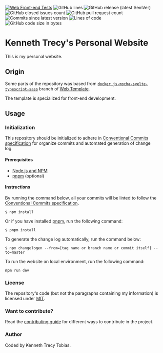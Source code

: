 [![Web Front-end Tests](https://img.shields.io/github/actions/workflow/status/KennethTrecy/kennethtrecy.pages.dev/front-end.yml?style=for-the-badge)](https://github.com/KennethTrecy/kennethtrecy.pages.dev/actions/workflows/front-end.yml)
![GitHub lines](https://img.shields.io/github/license/KennethTrecy/kennethtrecy.pages.dev?style=for-the-badge)
![GitHub release (latest SemVer)](https://img.shields.io/github/v/release/KennethTrecy/kennethtrecy.pages.dev?style=for-the-badge&display_name=tag&sort=semver)
![GitHub closed issues count](https://img.shields.io/github/issues-closed/KennethTrecy/kennethtrecy.pages.dev?style=for-the-badge)
![GitHub pull request count](https://img.shields.io/github/issues-pr-closed/KennethTrecy/kennethtrecy.pages.dev?style=for-the-badge)
![Commits since latest version](https://img.shields.io/github/commits-since/KennethTrecy/kennethtrecy.pages.dev/latest?style=for-the-badge)
![Lines of code](https://img.shields.io/tokei/lines/github/KennethTrecy/kennethtrecy.pages.dev?style=for-the-badge)
![GitHub code size in bytes](https://img.shields.io/github/repo-size/KennethTrecy/kennethtrecy.pages.dev?style=for-the-badge)

# Kenneth Trecy's Personal Website
This is my personal website.

## Origin
Some parts of the repository was based from [`docker_js-mocha-svelte-typescript-sass`] branch of
[Web Template].

The template is specialized for front-end development.

## Usage

### Initialization
This repository should be initialized to adhere in [Conventional Commits specification] for organize
commits and automated generation of change log.

#### Prerequisites
- [Node.js and NPM]
- [pnpm] (optional)

#### Instructions
By running the command below, all your commits will be linted to follow the [Conventional Commits
specification].
```
$ npm install
```

Or if you have installed [pnpm], run the following command:
```
$ pnpm install
```

To generate the change log automatically, run the command below:
```
$ npx changelogen --from=[tag name or branch name or commit itself] --to=master
```

To run the website on local environment, run the following command:
```
npm run dev
```

### License
The repository's code (but not the paragraphs containing my information) is licensed under [MIT].

### Want to contribute?
Read the [contributing guide] for different ways to contribute in the project.

### Author
Coded by Kenneth Trecy Tobias.

[`docker_js-mocha-svelte-typescript-sass`]: https://github.com/KennethTrecy/web_template/tree/docker_js-mocha-svelte-typescript-sass
[Web Template]: https://github.com/KennethTrecy/web_template/
[MIT]: https://github.com/KennethTrecy/web_template/blob/master/LICENSE
[Node.js and NPM]: https://nodejs.org/en/
[pnpm]: https://pnpm.io/installation
[Conventional Commits specification]: https://www.conventionalcommits.org/en/v1.0.0/
[contributing guide]: ./CONTRIBUTING.md

